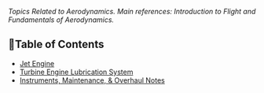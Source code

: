 *Topics Related to Aerodynamics. Main references: Introduction to Flight and Fundamentals of Aerodynamics.*

## 🚀Table of Contents 
- [Jet Engine](./Jet%20Engine.md)
- [Turbine Engine Lubrication System](./Turbine%20Engine%20Lubrication%20System.md)
- [Instruments, Maintenance, & Overhaul Notes](./Instruments,%20Maintenance,%20&%20Overhaul%20Notes.md)
